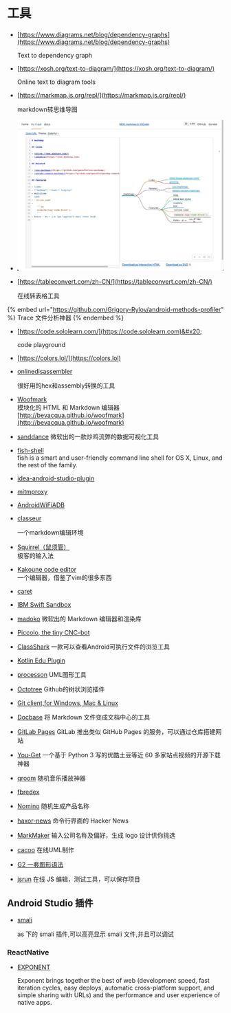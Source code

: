 # 工具

###

###

*   [https://www.diagrams.net/blog/dependency-graphs](https://www.diagrams.net/blog/dependency-graphs)

    Text to dependency graph
*   [https://xosh.org/text-to-diagram/](https://xosh.org/text-to-diagram/)

    Online text to diagram tools
*   [https://markmap.js.org/repl/](https://markmap.js.org/repl/)

    markdown转思维导图
* ![](<.gitbook/assets/image (1).png>)
*   [https://tableconvert.com/zh-CN/](https://tableconvert.com/zh-CN/)

    在线转表格工具

{% embed url="https://github.com/Grigory-Rylov/android-methods-profiler" %}
Trace 文件分析神器
{% endembed %}

*   [https://code.sololearn.com/](https://code.sololearn.com)&#x20;

    code playground
* [https://colors.lol/](https://colors.lol)
*   [onlinedisassembler](https://www.onlinedisassembler.com)&#x20;

    &#x20;很好用的hex和assembly转换的工具
* [Woofmark](http://bevacqua.github.io/woofmark)\
  模块化的 HTML 和 Markdown 编辑器\
  [http://bevacqua.github.io/woofmark](http://bevacqua.github.io/woofmark)
* [sanddance](https://www.sanddance.ms) 微软出的一款炒鸡流弊的数据可视化工具
* [fish-shell](http://fishshell.com)\
  fish is a smart and user-friendly command line shell for OS X, Linux, and the rest of the family.
* [idea-android-studio-plugin](https://github.com/Haehnchen/idea-android-studio-plugin)
* [mitmproxy](https://mitmproxy.org)
* [AndroidWiFiADB](https://github.com/pedrovgs/AndroidWiFiADB)&#x20;
*   [classeur](http://classeur.io)   &#x20;

    一个markdown编辑环境
* [Squirrel（鼠须管）](http://forrestchang.github.io/2015/10/31/squirrel-recommended/)\
  极客的输入法
* [Kakoune code editor](http://kakoune.org)\
  一个编辑器，借鉴了vim的很多东西
* [caret](http://caret.io)
* [IBM Swift Sandbox](http://swiftlang.ng.bluemix.net/#/repl)
* [madoko](https://www.madoko.net) 微软出的 Markdown 编辑器和渲染库
* [Piccolo, the tiny CNC-bot](http://www.piccolo.cc)
* [ClassShark](https://github.com/google/android-classyshark) 一款可以查看Android可执行文件的浏览工具
* [Kotlin Edu Plugin](https://plus.google.com/+PhilippeBreault/posts/GyYyANjxNE3)
* [processon](http://www.processon.com) UML图形工具
* [Octotree](https://chrome.google.com/webstore/detail/octotree/bkhaagjahfmjljalopjnoealnfndnagc) Github的树状浏览插件
* [Git client,for Windows, Mac & Linux](https://www.gitkraken.com/download)
* [Docbase](https://github.com/appbaseio/docbase) 将 Markdown 文件变成文档中心的工具
* [GitLab Pages](http://pages.gitlab.io) GitLab 推出类似 GitHub Pages 的服务，可以通过仓库搭建网站
* [You-Get](https://you-get.org) 一个基于 Python 3 写的优酷土豆等近 60 多家站点视频的开源下载神器
* [qroom](http://qroom.co) 随机音乐播放神器
* [fbredex](http://fbredex.com)
* [Nomino](http://carrapide.com/nomino/) 随机生成产品名称
* [haxor-news](https://github.com/donnemartin/haxor-news) 命令行界面的 Hacker News
* [MarkMaker](http://emblemmatic.org/markmaker/#/) 输入公司名称及偏好，生成 logo 设计供你挑选
* [cacoo](https://cacoo.com/getstarted/) 在线UML制作
* [G2 一套图形语法](https://g2.alipay.com/demo/)
* [jsrun](http://jsrun.net) 在线 JS 编辑，测试工具，可以保存项目

## Android Studio 插件

*   [smali](https://github.com/JesusFreke/smali/wiki)

    as 下的 smali 插件,可以高亮显示 smali 文件,并且可以调试

### ReactNative

*   [EXPONENT](https://exponentjs.com)   &#x20;

    Exponent brings together the best of web (development speed, fast iteration cycles, easy deploys, automatic cross-platform support, and simple sharing with URLs) and the performance and user experience of native apps.
